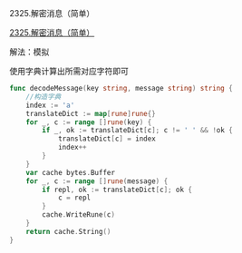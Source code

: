 2325.解密消息（简单）

[2325.解密消息（简单）](https://leetcode.cn/problems/decode-the-message/)



解法：模拟

使用字典计算出所需对应字符即可

```go
func decodeMessage(key string, message string) string {
	//构造字典
	index := 'a'
	translateDict := map[rune]rune{}
	for _, c := range []rune(key) {
		if _, ok := translateDict[c]; c != ' ' && !ok {
			translateDict[c] = index
			index++
		}
	}
	var cache bytes.Buffer
	for _, c := range []rune(message) {
		if repl, ok := translateDict[c]; ok {
			c = repl
		}
		cache.WriteRune(c)
	}
	return cache.String()
}
```
